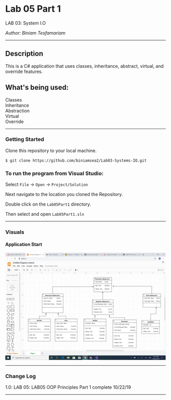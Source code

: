 # Lab 05 Part 1

LAB 03: System I.O

*Author: Biniam Tesfamariam*

----

## Description
This is a C# application that uses classes, inheritance, abstract, virtual, and override features.


## What's being used:  
Classes  
Inheritance  
Abstraction  
Virtual  
Override  
 


---

### Getting Started
Clone this repository to your local machine.

```
$ git clone https://github.com/biniamsea2/Lab03-Systems-IO.git
```

### To run the program from Visual Studio:
Select ```File``` -> ```Open``` -> ```Project/Solution```

Next navigate to the location you cloned the Repository.

Double click on the ```Lab05Part1``` directory.

Then select and open ```Lab05Part1.sln```

---

### Visuals

#### Application Start
![Image 1](https://github.com/biniamsea2/LAB05OOPPrinciplesPart1/blob/master/DrawIO/Screenshot%20(38).png)

---

### Change Log
1.0: LAB 05: LAB05 OOP Principles Part 1 complete 10/22/19

------------------------------
